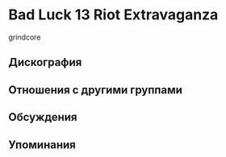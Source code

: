 # Bad Luck 13 Riot Extravaganza

grindcore

## Дискография


## Отношения с другими группами


## Обсуждения


## Упоминания

